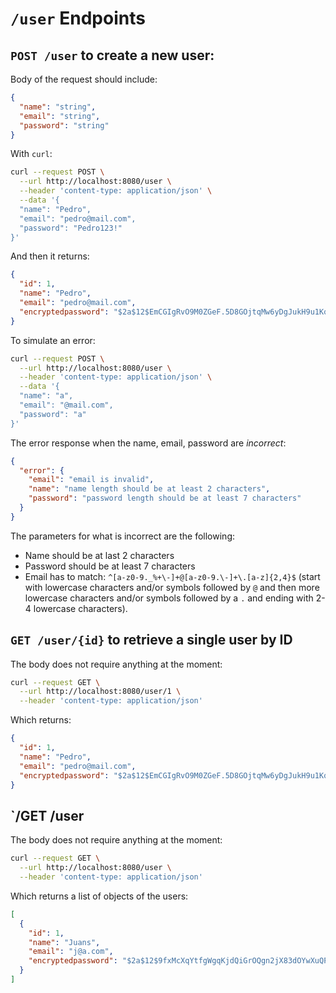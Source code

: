 # `/user` Endpoints

## `POST /user` to create a new user:

Body of the request should include:

```json
{
  "name": "string",
  "email": "string",
  "password": "string"
}
```

With `curl`:

```sh
curl --request POST \
  --url http://localhost:8080/user \
  --header 'content-type: application/json' \
  --data '{
  "name": "Pedro",
  "email": "pedro@mail.com",
  "password": "Pedro123!"
}'
```

And then it returns:

```json
{
  "id": 1,
  "name": "Pedro",
  "email": "pedro@mail.com",
  "encryptedpassword": "$2a$12$EmCGIgRvO9M0ZGeF.5D8GOjtqMw6yDgJukH9u1Kq5eTzcA1AZGTeq"
}
```

To simulate an error:
```sh
curl --request POST \
  --url http://localhost:8080/user \
  --header 'content-type: application/json' \
  --data '{
  "name": "a",
  "email": "@mail.com",
  "password": "a"
}'
```

The error response when the name, email, password are *incorrect*:

```json
{
  "error": {
    "email": "email is invalid",
    "name": "name length should be at least 2 characters",
    "password": "password length should be at least 7 characters"
  }
}
```

The parameters for what is incorrect are the following:
- Name should be at last 2 characters
- Password should be at least 7 characters
- Email has to match: `^[a-z0-9._%+\-]+@[a-z0-9.\-]+\.[a-z]{2,4}$` (start with lowercase characters and/or symbols followed by `@` and then more lowercase characters and/or symbols followed by a `.` and ending with 2-4 lowercase characters).

## `GET /user/{id}` to retrieve a single user by ID

The body does not require anything at the moment:

```sh
curl --request GET \
  --url http://localhost:8080/user/1 \
  --header 'content-type: application/json'
```

Which returns:

```json
{
  "id": 1,
  "name": "Pedro",
  "email": "pedro@mail.com",
  "encryptedpassword": "$2a$12$EmCGIgRvO9M0ZGeF.5D8GOjtqMw6yDgJukH9u1Kq5eTzcA1AZGTeq"
}
```

## `/GET /user

The body does not require anything at the moment:
```sh
curl --request GET \
  --url http://localhost:8080/user \
  --header 'content-type: application/json'
```

Which returns a list of objects of the users:

```json
[
  {
    "id": 1,
    "name": "Juans",
    "email": "j@a.com",
    "encryptedpassword": "$2a$12$9fxMcXqYtfgWgqKjdQiGrOQgn2jX83dOYwXuQPnF9nAtLIb4EDWnO"
  }
]
```
